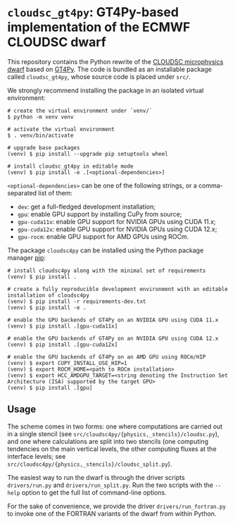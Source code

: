 # `cloudsc_gt4py`: GT4Py-based implementation of the ECMWF CLOUDSC dwarf

This repository contains the Python rewrite of the
[CLOUDSC microphysics dwarf](https://github.com/ecmwf-ifs/dwarf-p-cloudsc) based on
[GT4Py](https://github.com/GridTools/gt4py.git). The code is bundled as an installable
package called `cloudsc_gt4py`, whose source code is placed under `src/`.

We strongly recommend installing the package in an isolated virtual environment:

```shell
# create the virtual environment under `venv/`
$ python -m venv venv

# activate the virtual environment
$ . venv/bin/activate

# upgrade base packages
(venv) $ pip install --upgrade pip setuptools wheel

# install cloudsc_gt4py in editable mode
(venv) $ pip install -e .[<optional-dependencies>]
```

`<optional-dependencies>` can be one of the following strings, or a comma-separated list of them:

* `dev`: get a full-fledged development installation;
* `gpu`: enable GPU support by installing CuPy from source;
* `gpu-cuda11x`: enable GPU support for NVIDIA GPUs using CUDA 11.x;
* `gpu-cuda12x`: enable GPU support for NVIDIA GPUs using CUDA 12.x;
* `gpu-rocm`: enable GPU support for AMD GPUs using ROCm.

The package `cloudsc4py` can be installed using the Python package manager [pip](https://pip.pypa.io/en/stable/):

```shell
# install cloudsc4py along with the minimal set of requirements
(venv) $ pip install .

# create a fully reproducible development environment with an editable installation of cloudsc4py
(venv) $ pip install -r requirements-dev.txt
(venv) $ pip install -e .

# enable the GPU backends of GT4Py on an NVIDIA GPU using CUDA 11.x
(venv) $ pip install .[gpu-cuda11x]

# enable the GPU backends of GT4Py on an NVIDIA GPU using CUDA 12.x
(venv) $ pip install .[gpu-cuda12x]

# enable the GPU backends of GT4Py on an AMD GPU using ROCm/HIP
(venv) $ export CUPY_INSTALL_USE_HIP=1
(venv) $ export ROCM_HOME=<path to ROCm installation>
(venv) $ export HCC_AMDGPU_TARGET=<string denoting the Instruction Set Architecture (ISA) supported by the target GPU>
(venv) $ pip install .[gpu]
```

## Usage

The scheme comes in two forms: one where computations are carried out in a single stencil
(see `src/cloudsc4py/{physics,_stencils}/cloudsc.py`), and one where calculations are split into two
stencils (one computing tendencies on the main vertical levels, the other computing fluxes at the
interface levels; see `src/cloudsc4py/{physics,_stencils}/cloudsc_split.py`).

The easiest way to run the dwarf is through the driver scripts `drivers/run.py` and `drivers/run_split.py`.
Run the two scripts with the `--help` option to get the full list of command-line options.

For the sake of convenience, we provide the driver `drivers/run_fortran.py` to invoke one of the
FORTRAN variants of the dwarf from within Python.
